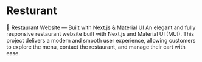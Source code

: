 # Resturant
🍔 Restaurant Website — Built with Next.js &amp; Material UI  An elegant and fully responsive restaurant website built with Next.js and Material UI (MUI). This project delivers a modern and smooth user experience, allowing customers to explore the menu, contact the restaurant, and manage their cart with ease.
